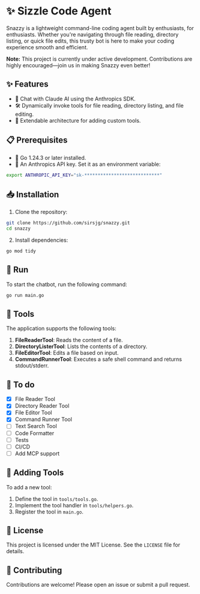 # ✨ Sizzle Code Agent

Snazzy is a lightweight command-line coding agent built by enthusiasts, for enthusiasts. Whether you're navigating through file reading, directory listing, or quick file edits, this trusty bot is here to make your coding experience smooth and efficient.

**Note:** This project is currently under active development. Contributions are highly encouraged—join us in making Snazzy even better!

## ✨ Features

- 💬 Chat with Claude AI using the Anthropics SDK.
- 🛠️ Dynamically invoke tools for file reading, directory listing, and file editing.
- 🧩 Extendable architecture for adding custom tools.

## 📋 Prerequisites

- 🔧 Go 1.24.3 or later installed.
- 🔑 An Anthropics API key. Set it as an environment variable:

```bash
export ANTHROPIC_API_KEY="sk-****************************"
```

## 📥 Installation

1. Clone the repository:

```bash
git clone https://github.com/sirsjg/snazzy.git
cd snazzy
```

2. Install dependencies:

```bash
go mod tidy
```

## 🚀 Run

To start the chatbot, run the following command:

```bash
go run main.go
```

## 🧰 Tools

The application supports the following tools:

1. **FileReaderTool**: Reads the content of a file.
2. **DirectoryListerTool**: Lists the contents of a directory.
3. **FileEditorTool**: Edits a file based on input.
4. **CommandRunnerTool**: Executes a safe shell command and returns stdout/stderr.

## 📝 To do

- [x] File Reader Tool
- [x] Directory Reader Tool
- [x] File Editor Tool
- [x] Command Runner Tool
- [ ] Text Search Tool
- [ ] Code Formatter
- [ ] Tests
- [ ] CI/CD
- [ ] Add MCP support

## 🔧 Adding Tools

To add a new tool:

1. Define the tool in `tools/tools.go`.
2. Implement the tool handler in `tools/helpers.go`.
3. Register the tool in `main.go`.

## 📜 License

This project is licensed under the MIT License. See the `LICENSE` file for details.

## 👥 Contributing

Contributions are welcome! Please open an issue or submit a pull request.
